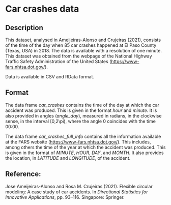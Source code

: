 # Car crashes data

## Description

This dataset, analysed in Ameijeiras-Alonso and Crujeiras (2021), consists of the time of the day when 85 car crashes happened at El Paso County (Texas, USA) in 2018. The data is available with a resolution of one minute. This dataset was obtained from the webpage of the National Highway Traffic Safety Administration of the United States (https://www-fars.nhtsa.dot.gov/). 

Data is available in CSV and RData format.

## Format

The data frame *car_crashes* contains the time of the day at which the car accident was produced. This is given in the format *hour* and *minute*. It is also provided in angles  (*angle_day*), measured in radians, in the clockwise sense, in the interval [0,2\pi), where the angle 0 coincides with the time 00:00.

The data frame *car_crashes_full_info* contains all the information available at the FARS website (https://www-fars.nhtsa.dot.gov/). This includes, among others the time of the year at which the accident was produced. This is given in the format of *MINUTE*, *HOUR*, *DAY*, and *MONTH*. It also provides the location, in *LATITUDE* and *LONGITUDE*, of the accident.  

## Reference:

Jose Ameijeiras-Alonso and Rosa M. Crujeiras (2021). Flexible circular modeling: A case study of car accidents. In *Directional Statistics for Innovative Applications*, pp. 93–116. Singapore: Springer.
